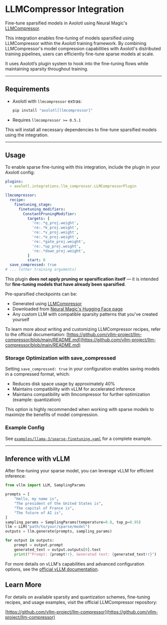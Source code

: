 # LLMCompressor Integration

Fine-tune sparsified models in Axolotl using Neural Magic's [LLMCompressor](https://github.com/vllm-project/llm-compressor).

This integration enables fine-tuning of models sparsified using LLMCompressor within the Axolotl training framework. By combining LLMCompressor's model compression capabilities with Axolotl's distributed training pipelines, users can efficiently fine-tune sparse models at scale.

It uses Axolotl’s plugin system to hook into the fine-tuning flows while maintaining sparsity throughout training.

---

## Requirements

- Axolotl with `llmcompressor` extras:

  ```bash
  pip install "axolotl[llmcompressor]"
  ```

- Requires `llmcompressor >= 0.5.1`

This will install all necessary dependencies to fine-tune sparsified models using the integration.

---

## Usage

To enable sparse fine-tuning with this integration, include the plugin in your Axolotl config:

```yaml
plugins:
  - axolotl.integrations.llm_compressor.LLMCompressorPlugin

llmcompressor:
  recipe:
    finetuning_stage:
      finetuning_modifiers:
        ConstantPruningModifier:
          targets: [
            're:.*q_proj.weight',
            're:.*k_proj.weight',
            're:.*v_proj.weight',
            're:.*o_proj.weight',
            're:.*gate_proj.weight',
            're:.*up_proj.weight',
            're:.*down_proj.weight',
          ]
          start: 0
  save_compressed: true
# ... (other training arguments)
```

This plugin **does not apply pruning or sparsification itself** — it is intended for **fine-tuning models that have already been sparsified**.

Pre-sparsified checkpoints can be:
- Generated using [LLMCompressor](https://github.com/vllm-project/llm-compressor)
- Downloaded from [Neural Magic's Hugging Face page](https://huggingface.co/neuralmagic)
- Any custom LLM with compatible sparsity patterns that you've created yourself

To learn more about writing and customizing LLMCompressor recipes, refer to the official documentation:
[https://github.com/vllm-project/llm-compressor/blob/main/README.md](https://github.com/vllm-project/llm-compressor/blob/main/README.md)

### Storage Optimization with save_compressed

Setting `save_compressed: true` in your configuration enables saving models in a compressed format, which:
- Reduces disk space usage by approximately 40%
- Maintains compatibility with vLLM for accelerated inference
- Maintains compatibility with llmcompressor for further optimization (example: quantization)

This option is highly recommended when working with sparse models to maximize the benefits of model compression.

### Example Config

See [`examples/llama-3/sparse-finetuning.yaml`](examples/llama-3/sparse-finetuning.yaml) for a complete example.

---

## Inference with vLLM

After fine-tuning your sparse model, you can leverage vLLM for efficient inference:

```python
from vllm import LLM, SamplingParams

prompts = [
    "Hello, my name is",
    "The president of the United States is",
    "The capital of France is",
    "The future of AI is",
]
sampling_params = SamplingParams(temperature=0.8, top_p=0.95)
llm = LLM("path/to/your/sparse/model")
outputs = llm.generate(prompts, sampling_params)

for output in outputs:
    prompt = output.prompt
    generated_text = output.outputs[0].text
    print(f"Prompt: {prompt!r}, Generated text: {generated_text!r}")
```

For more details on vLLM's capabilities and advanced configuration options, see the [official vLLM documentation](https://docs.vllm.ai/).

## Learn More

For details on available sparsity and quantization schemes, fine-tuning recipes, and usage examples, visit the official LLMCompressor repository:

[https://github.com/vllm-project/llm-compressor](https://github.com/vllm-project/llm-compressor)
